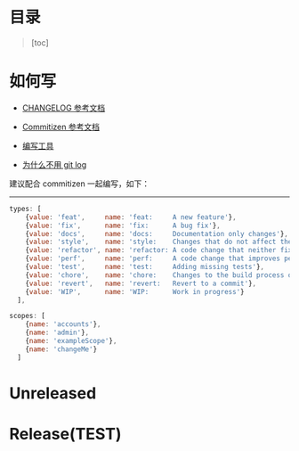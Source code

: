 # 目录

> [toc]

# 如何写

- [CHANGELOG 参考文档](https://keepachangelog.com/zh-CN/1.0.0/)

- [Commitizen 参考文档](https://juejin.im/post/6844903831893966856#heading-21)

- [编写工具](https://typora.io)

- [为什么不用 git log](https://keepachangelog.com/zh-CN/1.0.0/)

建议配合 commitizen 一起编写，如下：

---

```javascript
types: [
    {value: 'feat',     name: 'feat:     A new feature'},
    {value: 'fix',      name: 'fix:      A bug fix'},
    {value: 'docs',     name: 'docs:     Documentation only changes'},
    {value: 'style',    name: 'style:    Changes that do not affect the meaning of the code\n            (white-space, formatting, missing semi-colons, etc)'},
    {value: 'refactor', name: 'refactor: A code change that neither fixes a bug nor adds a feature'},
    {value: 'perf',     name: 'perf:     A code change that improves performance'},
    {value: 'test',     name: 'test:     Adding missing tests'},
    {value: 'chore',    name: 'chore:    Changes to the build process or auxiliary tools\n            and libraries such as documentation generation'},
    {value: 'revert',   name: 'revert:   Revert to a commit'},
    {value: 'WIP',      name: 'WIP:      Work in progress'}
  ],

scopes: [
    {name: 'accounts'},
    {name: 'admin'},
    {name: 'exampleScope'},
    {name: 'changeMe'}
  ]

```

# Unreleased

# Release(TEST)

